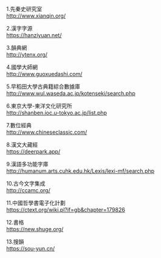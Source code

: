 1.先秦史研究室  
http://www.xianqin.org/

2.漢字字源  
https://hanziyuan.net/

3.韻典網  
http://ytenx.org/

4.國學大師網  
http://www.guoxuedashi.com/

5.早稻田大學古典籍綜合數據庫  
http://www.wul.waseda.ac.jp/kotenseki/search.php

6.東京大學-東洋文化研究所  
http://shanben.ioc.u-tokyo.ac.jp/list.php

7.數位經典  
http://www.chineseclassic.com/

8.漢文大藏經  
https://deerpark.app/

9.漢語多功能字庫  
http://humanum.arts.cuhk.edu.hk/Lexis/lexi-mf/search.php

10.古今文字集成  
http://ccamc.org/

11.中國哲學書電子化計劃  
https://ctext.org/wiki.pl?if=gb&chapter=179826

12.書格  
https://new.shuge.org/

13.搜韻  
https://sou-yun.cn/
